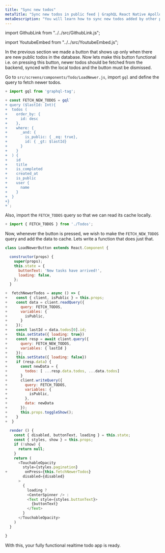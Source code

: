 ```yaml
---
title: "Sync new todos"
metaTitle: "Sync new todos in public feed | GraphQL React Native Apollo Tutorial"
metaDescription: "You will learn how to sync new todos added by other people in the public feed by fetching older and newer data using GraphQL Queries"
---
```


import GithubLink from "../../src/GithubLink.js";

import YoutubeEmbed from "../../src/YoutubeEmbed.js";

<YoutubeEmbed link="https://www.youtube.com/embed/mQaYuHjUyIg" />

In the previous section we made a button that shows up only when there are new public todos in the database. Now lets make this button functional i.e. on pressing this button, newer todos should be fetched from the backend, synced with the local todos and the button must be dismissed.

Go to `src/screens/components/Todo/LoadNewer.js`, import `gql` and define the query to fetch newer todos.

<GithubLink link="https://github.com/hasura/learn-graphql/blob/master/tutorials/mobile/react-native-apollo/app-final/src/screens/components/Todo/LoadNewer.js" text="LoadNewer.js"/>

```js
+ import gql from 'graphql-tag';

+ const FETCH_NEW_TODOS = gql`
+ query ($lastId: Int){
+  todos (
+    order_by: {
+      id: desc
+    },
+    where: {
+      _and: {
+        is_public: { _eq: true},
+        id: { _gt: $lastId}
+      }
+    }
+  ) {
+    id
+    title
+    is_completed
+    created_at
+    is_public
+    user {
+      name
+    }
+  }
+}
+`;
```

Also, import the `FETCH_TODOS` query so that we can read its cache locally.

```js
+ import { FETCH_TODOS } from './Todos';
```

Now, whenever the button is pressed, we wish to make the `FETCH_NEW_TODOS` query and add the data to cache. Lets write a function that does just that.

```js
class LoadNewerButton extends React.Component {

  constructor(props) {
    super(props);
    this.state = {
      buttonText: 'New tasks have arrived!',
      loading: false,
    };
  }

+  fetchNewerTodos = async () => {
+    const { client, isPublic } = this.props;
+    const data = client.readQuery({
+      query: FETCH_TODOS,
+      variables: {
+        isPublic,
+      }
+    });
+    const lastId = data.todos[0].id;
+    this.setState({ loading: true})
+    const resp = await client.query({
+      query: FETCH_NEW_TODOS,
+      variables: { lastId }
+    });
+    this.setState({ loading: false})
+    if (resp.data) {
+      const newData = {
+        todos: [ ...resp.data.todos, ...data.todos]
+      }
+      client.writeQuery({
+        query: FETCH_TODOS,
+        variables: {
+          isPublic,
+        },
+        data: newData
+      });
+      this.props.toggleShow();
+    }
+  }
  
  render () {
    const { disabled, buttonText, loading } = this.state;
    const { styles, show } = this.props;
    if (!show) {
      return null;
    }
    return (
      <TouchableOpacity
        style={styles.pagination}
+        onPress={this.fetchNewerTodos}
        disabled={disabled}
      > 
        {
          loading ?
          <CenterSpinner /> :
          <Text style={styles.buttonText}>
            {buttonText}
          </Text>
        }
      </TouchableOpacity> 
    )
  }

}
```

With this, your fully functional realtime todo app is ready.
